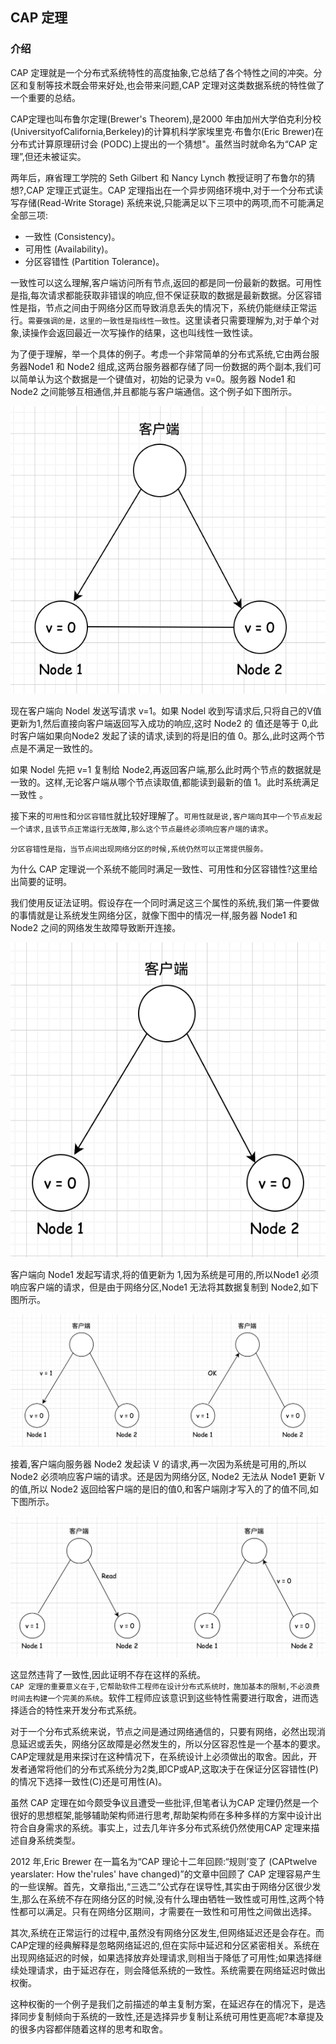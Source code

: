 ## CAP 定理 

### 介绍        
CAP 定理就是一个分布式系统特性的高度抽象,它总结了各个特性之间的冲突。分区和复制等技术既会带来好处,也会带来问题,CAP 定理对这类数据系统的特性做了一个重要的总结。     

CAP定理也叫布鲁尔定理(Brewer's Theorem),是2000 年由加州大学伯克利分校(UniversityofCalifornia,Berkeley)的计算机科学家埃里克·布鲁尔(Eric Brewer)在分布式计算原理研讨会 (PODC)上提出的一个猜想"。虽然当时就命名为“CAP 定理”,但还未被证实。         

两年后，麻省理工学院的 Seth Gilbert 和 Nancy Lynch 教授证明了布鲁尔的猜想?,CAP 定理正式诞生。CAP 定理指出在一个异步网络环境中,对于一个分布式读写存储(Read-Write Storage) 系统来说,只能满足以下三项中的两项,而不可能满足全部三项:            
* 一致性 (Consistency)。        
* 可用性 (Availability)。       
* 分区容错性 (Partition Tolerance)。            

一致性可以这么理解,客户端访问所有节点,返回的都是同一份最新的数据。可用性是指,每次请求都能获取非错误的响应,但不保证获取的数据是最新数据。分区容错性是指，节点之间由于网络分区而导致消息丢失的情况下，系统仍能继续正常运行。`需要强调的是，这里的一致性是指线性一致性`。这里读者只需要理解为,对于单个对象,读操作会返回最近一次写操作的结果，这也叫线性一致性读。              

为了便于理解，举一个具体的例子。考虑一个非常简单的分布式系统,它由两台服务器Node1 和 Node2 组成,这两台服务器都存储了同一份数据的两个副本,我们可以简单认为这个数据是一个键值对，初始的记录为 v=0。服务器 Node1 和 Node2 之间能够互相通信,并且都能与客户端通信。这个例子如下图所示。 

![cap01](images/cap01.png)      

现在客户端向 Nodel 发送写请求 v=1。如果 Nodel 收到写请求后,只将自己的V值更新为1,然后直接向客户端返回写入成功的响应,这时 Node2 的  值还是等于 0,此时客户端如果向Node2 发起了读的请求,读到的将是旧的值 0。那么,此时这两个节点是不满足一致性的。       

如果 Nodel 先把 v=1 复制给 Node2,再返回客户端,那么此时两个节点的数据就是一致的。这样,无论客户端从哪个节点读取值,都能读到最新的值 1。此时系统满足一致性 。       

接下来的`可用性`和`分区容错性`就比较好理解了。`可用性就是说,客户端向其中一个节点发起一个请求,且该节点正常运行无故障,那么这个节点最终必须响应客户端的请求`。         

`分区容错性是指，当节点间出现网络分区的时候,系统仍然可以正常提供服务。`     

为什么 CAP 定理说一个系统不能同时满足一致性、可用性和分区容错性?这里给出简要的证明。            

我们使用反证法证明。假设存在一个同时满足这三个属性的系统,我们第一件要做的事情就是让系统发生网络分区，就像下图中的情况一样,服务器 Node1 和 Node2 之间的网络发生故障导致断开连接。            

![cap02](images/cap02.png)      

客户端向 Node1 发起写请求,将的值更新为 1,因为系统是可用的,所以Node1 必须响应客户端的请求，但是由于网络分区,Node1 无法将其数据复制到 Node2,如下图所示。      

![cap03](images/cap03.png)      

接着,客户端向服务器 Node2 发起读 V 的请求,再一次因为系统是可用的,所以 Node2 必须响应客户端的请求。还是因为网络分区, Node2 无法从 Node1 更新 V 的值,所以 Node2 返回给客户端的是旧的值0,和客户端刚才写入的了的值不同,如下图所示。     

![cap04](images/cap04.png)  

这显然违背了一致性,因此证明不存在这样的系统。       
`CAP 定理的重要意义在于,它帮助软件工程师在设计分布式系统时，施加基本的限制,不必浪费时间去构建一个完美的系统`。软件工程师应该意识到这些特性需要进行取舍，进而选择适合的特性来开发分布式系统。        

对于一个分布式系统来说，节点之间是通过网络通信的，只要有网络，必然出现消息延迟或丢失，网络分区故障是必然发生的，所以分区容忍性是一个基本的要求。CAP定理就是用来探讨在这种情况下，在系统设计上必须做出的取舍。因此，开发者通常将他们的分布式系统分为2类,即CP或AP,这取决于在保证分区容错性(P)的情况下选择一致性(C)还是可用性(A)。 

虽然 CAP 定理在如今颇受争议且遭受一些批评,但笔者认为CAP 定理仍然是一个很好的思想框架,能够辅助架构师进行思考,帮助架构师在多种多样的方案中设计出符合自身需求的系统。事实上，过去几年许多分布式系统仍然使用CAP 定理来描述自身系统类型。        

2012 年,Eric Brewer 在一篇名为“CAP 理论十二年回顾:“规则’变了 (CAPtwelve yearslater: How the'rules' have changed)”的文章中回顾了 CAP 定理容易产生的一些误解。首先，文章指出,“三选二”公式存在误导性,其实由于网络分区很少发生,那么在系统不存在网络分区的时候,没有什么理由牺牲一致性或可用性,这两个特性都可以满足。只有在网络分区期间，才需要在一致性和可用性之间做出选择。     

其次,系统在正常运行的过程中,虽然没有网络分区发生,但网络延迟还是会存在。而CAP定理的经典解释是忽略网络延迟的,但在实际中延迟和分区紧密相关。系统在出现网络延迟的时候，如果选择放弃处理请求,则相当于降低了可用性;如果选择继续处理请求，由于延迟存在，则会降低系统的一致性。系统需要在网络延迟时做出权衡。           

这种权衡的一个例子是我们之前描述的单主复制方案，在延迟存在的情况下，是选择同步复制倾向于系统的一致性,还是选择异步复制让系统可用性更高呢?本章提及的很多内容都伴随着这样的思考和取舍。            

